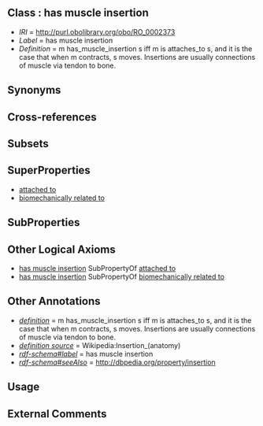 
## Class : has muscle insertion

 * *IRI* = http://purl.obolibrary.org/obo/RO_0002373
 * *Label* = has muscle insertion
 * *Definition* = m has_muscle_insertion s iff m is attaches_to s, and it is the case that when m contracts, s moves. Insertions are usually connections of muscle via tendon to bone.

## Synonyms


## Cross-references


## Subsets


## SuperProperties

 * [attached to](../../RO/71/RO_0002371.md)
 * [biomechanically related to](../../RO/67/RO_0002567.md)

## SubProperties


## Other Logical Axioms

 * [has muscle insertion](../../RO/73/RO_0002373.md) SubPropertyOf [attached to](../../RO/71/RO_0002371.md)
 * [has muscle insertion](../../RO/73/RO_0002373.md) SubPropertyOf [biomechanically related to](../../RO/67/RO_0002567.md)

## Other Annotations

 * *[definition](../../IAO/15/IAO_0000115.md)* = m has_muscle_insertion s iff m is attaches_to s, and it is the case that when m contracts, s moves. Insertions are usually connections of muscle via tendon to bone.
 * *[definition source](../../IAO/19/IAO_0000119.md)* = Wikipedia:Insertion_(anatomy)
 * *[rdf-schema#label](../../el/rdf-schema#label.md)* = has muscle insertion
 * *[rdf-schema#seeAlso](../../so/rdf-schema#seeAlso.md)* = http://dbpedia.org/property/insertion

## Usage


## External Comments

